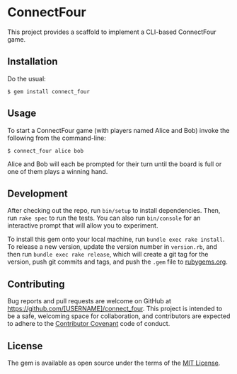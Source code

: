 # ConnectFour

This project provides a scaffold to implement a CLI-based ConnectFour game.

## Installation

Do the usual:

    $ gem install connect_four

## Usage

To start a ConnectFour game (with players named Alice and Bob) invoke the
following from the command-line:

    $ connect_four alice bob

Alice and Bob will each be prompted for their turn until the board is full or
one of them plays a winning hand.

## Development

After checking out the repo, run `bin/setup` to install dependencies. Then, run
`rake spec` to run the tests. You can also run `bin/console` for an interactive
prompt that will allow you to experiment.

To install this gem onto your local machine, run `bundle exec rake install`. To
release a new version, update the version number in `version.rb`, and then run
`bundle exec rake release`, which will create a git tag for the version, push
git commits and tags, and push the `.gem` file to
[rubygems.org](https://rubygems.org).

## Contributing

Bug reports and pull requests are welcome on GitHub at
https://github.com/[USERNAME]/connect_four.
This project is intended to be a safe, welcoming space for collaboration, and
contributors are expected to adhere to the
[Contributor Covenant](http://contributor-covenant.org) code of conduct.

## License

The gem is available as open source under the terms of the
[MIT License](http://opensource.org/licenses/MIT).
